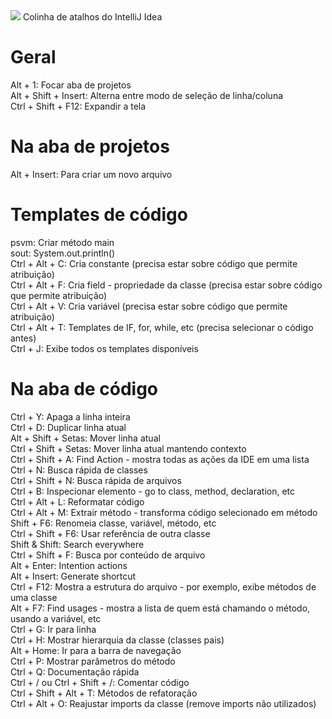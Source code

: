 <img src="https://www.lambdatest.com/blog/wp-content/uploads/2020/10/image25.gif">
Colinha de atalhos do IntelliJ Idea

# Geral

Alt + 1: Focar aba de projetos <br>
Alt + Shift + Insert: Alterna entre modo de seleção de linha/coluna <br>
Ctrl + Shift + F12: Expandir a tela <br>

# Na aba de projetos

Alt + Insert: Para criar um novo arquivo

# Templates de código

psvm: Criar método main <br>
sout: System.out.println() <br>
Ctrl + Alt + C: Cria constante (precisa estar sobre código que permite atribuição) <br>
Ctrl + Alt + F: Cria field - propriedade da classe (precisa estar sobre código que permite atribuição) <br>
Ctrl + Alt + V: Cria variável (precisa estar sobre código que permite atribuição) <br>
Ctrl + Alt + T: Templates de IF, for, while, etc (precisa selecionar o código antes) <br>
Ctrl + J: Exibe todos os templates disponíveis <br>

# Na aba de código

Ctrl + Y: Apaga a linha inteira <br>
Ctrl + D: Duplicar linha atual <br>
Alt + Shift + Setas: Mover linha atual <br>
Ctrl + Shift + Setas: Mover linha atual mantendo contexto <br>
Ctrl + Shift + A: Find Action - mostra todas as ações da IDE em uma lista <br>
Ctrl + N: Busca rápida de classes <br>
Ctrl + Shift + N: Busca rápida de arquivos <br>
Ctrl + B: Inspecionar elemento - go to class, method, declaration, etc <br>
Ctrl + Alt + L: Reformatar código <br>
Ctrl + Alt + M: Extrair método - transforma código selecionado em método <br>
Shift + F6: Renomeia classe, variável, método, etc <br>
Ctrl + Shift + F6: Usar referência de outra classe <br>
Shift & Shift: Search everywhere <br>
Ctrl + Shift + F: Busca por conteúdo de arquivo <br>
Alt + Enter: Intention actions <br>
Alt + Insert: Generate shortcut <br>
Ctrl + F12: Mostra a estrutura do arquivo - por exemplo, exibe métodos de uma classe <br>
Alt + F7: Find usages - mostra a lista de quem está chamando o método, usando a variável, etc <br>
Ctrl + G: Ir para linha <br>
Ctrl + H: Mostrar hierarquia da classe (classes pais) <br>
Alt + Home: Ir para a barra de navegação <br>
Ctrl + P: Mostrar parâmetros do método <br>
Ctrl + Q: Documentação rápida <br>
Ctrl + / ou Ctrl + Shift + /: Comentar código <br>
Ctrl + Shift + Alt + T: Métodos de refatoração <br>
Ctrl + Alt + O: Reajustar imports da classe (remove imports não utilizados) <br>

